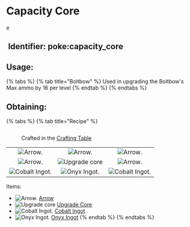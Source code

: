 # Capacity Core

e

## <img src="https://minecraft.wiki/images/Name_Tag_JE2_BE2.png?cbdc1" alt="" data-size="line"> Identifier: **poke:capacity\_core** <a href="#identifier" id="identifier"></a>

## Usage:

{% tabs %}
{% tab title="Boltbow" %}
Used in upgrading the Boltbow's Max ammo by 16 per level
{% endtab %}
{% endtabs %}

## Obtaining:

{% tabs %}
{% tab title="Recipe" %}
<figure><img src="https://minecraft.wiki/images/thumb/Crafting_Table_JE4_BE3.png/150px-Crafting_Table_JE4_BE3.png?5767f" alt=""><figcaption><p>Crafted in the <a href="https://minecraft.wiki/w/Crafting_Table">Crafting Table</a></p></figcaption></figure>

|                                                                                                                                      |                                                                                                        |                                                                                                                                      |
| :----------------------------------------------------------------------------------------------------------------------------------: | :----------------------------------------------------------------------------------------------------: | :----------------------------------------------------------------------------------------------------------------------------------: |
|                               ![Arrow.](https://minecraft.wiki/images/Arrow_\(item\)_JE1_BE1.png?93ac1)                              |                ![Arrow.](https://minecraft.wiki/images/Arrow_\(item\)_JE1_BE1.png?93ac1)               |                               ![Arrow.](https://minecraft.wiki/images/Arrow_\(item\)_JE1_BE1.png?93ac1)                              |
|                               ![Arrow.](https://minecraft.wiki/images/Arrow_\(item\)_JE1_BE1.png?93ac1)                              | ![Upgrade core](https://github.com/ItsMePok/PFE/assets/136857747/38584129-72d6-42b8-a69b-cd3b461025e8) |                               ![Arrow.](https://minecraft.wiki/images/Arrow_\(item\)_JE1_BE1.png?93ac1)                              |
| <img src="https://github.com/user-attachments/assets/a5a960ad-9791-4325-9ff0-dd820bece694" alt="Cobalt Ingot." data-size="original"> |     ![Onyx Ingot.](https://github.com/user-attachments/assets/637c75db-659f-4e80-b8a0-1454c23727b6)    | <img src="https://github.com/user-attachments/assets/a5a960ad-9791-4325-9ff0-dd820bece694" alt="Cobalt Ingot." data-size="original"> |

Items:

* <img src="https://minecraft.wiki/images/Arrow_(item)_JE1_BE1.png?93ac1" alt="Arrow." data-size="line"> [Arrow](https://minecraft.wiki/w/Arrow)
* <img src="https://github.com/ItsMePok/PFE/assets/136857747/38584129-72d6-42b8-a69b-cd3b461025e8" alt="Upgrade core" data-size="line"> [Upgrade Core](upgrade-core.md)
* <img src="https://github.com/user-attachments/assets/a5a960ad-9791-4325-9ff0-dd820bece694" alt="Cobalt Ingot." data-size="line"> [Cobalt Ingot](../ingots/cobalt-ingot.md)
* <img src="https://github.com/user-attachments/assets/637c75db-659f-4e80-b8a0-1454c23727b6" alt="Onyx Ingot." data-size="line"> [Onyx Ingot](../ingots/onyx-ingot.md)
{% endtab %}
{% endtabs %}
